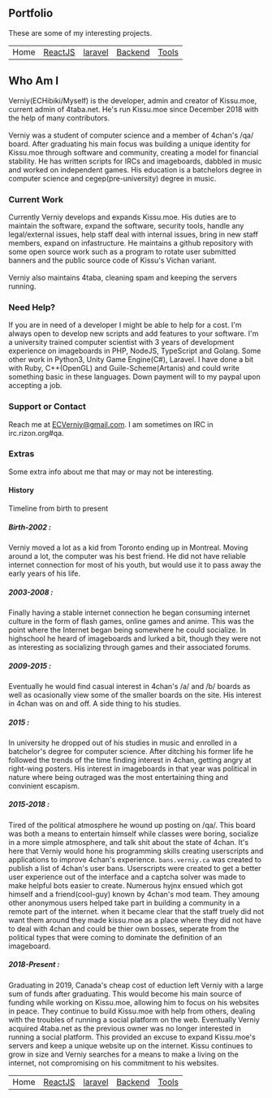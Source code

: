 ## Portfolio
These are some of my interesting projects.
<table>
<tr>
  <td>Home</td>
  <td><a href="/react">ReactJS</a></td>
  <td><a href="/laravel">laravel</a></td>
  <td><a href="/backend">Backend</a></td>
  <td><a href="/tools">Tools</a></td>
</tr>
</table>

## Who Am I

Verniy(ECHibiki/Myself) is the developer, admin and creator of Kissu.moe, current admin of 4taba.net. He's run Kissu.moe since December 2018 with the help of many contributors. <br/>
<br/>
Verniy was a student of computer science and a member of 4chan's /qa/ board. After graduating his main focus was building a unique identity for Kissu.moe through software and community, creating a model for financial stability. He has written scripts for IRCs and imageboards, dabbled in music and worked on independent games. His education is a batchelors degree in computer science and cegep(pre-university) degree in music.<br/>

### Current Work

Currently Verniy develops and expands Kissu.moe. His duties are to maintain the software, expand the software, security tools, handle any legal/external issues, help staff deal with internal issues, bring in new staff members, expand on infastructure. He maintains a github repository with some open source work such as a program to rotate user submitted banners and the public source code of Kissu's Vichan variant. <br/>
<br/>
Verniy also maintains 4taba, cleaning spam and keeping the servers running.

### Need Help?

If you are in need of a developer I might be able to help for a cost. I'm always open to develop new scripts and add features to your software. I'm a university trained computer scientist with 3 years of development experience on imageboards in PHP, NodeJS, TypeScript and Golang. Some other work in Python3, Unity Game Engine(C#), Laravel. I have done a bit with Ruby, C++(OpenGL) and Guile-Scheme(Artanis) and could write something basic in these languages. Down payment will to my paypal upon accepting a job.

### Support or Contact

Reach me at ECVerniy@gmail.com. I am sometimes on IRC in irc.rizon.org#qa.

### Extras
Some extra info about me that may or may not be interesting.

#### History
Timeline from birth to present
##### Birth-2002 :
Verniy moved a lot as a kid from Toronto ending up in Montreal. Moving around a lot, the computer was his best friend. He did not have reliable internet connection for most of his youth, but would use it to pass away the early years of his life.
##### 2003-2008 :
Finally having a stable internet connection he began consuming internet culture in the form of flash games, online games and anime. This was the point where the Internet began being somewhere he could socialize. In highschool he heard of imageboards and lurked a bit, though they were not as interesting as socializing through games and their associated forums.

##### 2009-2015 :
Eventually he would find casual interest in 4chan's /a/ and /b/ boards as well as ocasionally view some of the smaller boards on the site. His interest in 4chan was on and off. A side thing to his studies.

##### 2015 :
In university he dropped out of his studies in music and enrolled in a batchelor's degree for computer science. After ditching his former life he followed the trends of the time finding interest in 4chan, getting angry at right-wing posters. His interest in imageboards in that year was political in nature where being outraged was the most entertaining thing and convinient escapism.

##### 2015-2018 :
Tired of the political atmosphere he wound up posting on /qa/. This board was both a means to entertain himself while classes were boring, socialize in a more simple atmosphere, and talk shit about the state of 4chan. It's here that Verniy would hone his programming skills creating userscripts and applications to improve 4chan's experience. ```bans.verniy.ca``` was created to publish a list of 4chan's user bans. Userscripts were created to get a better user experience out of the interface and a captcha solver was made to make helpful bots easier to create.
Numerous hyjnx ensued which got himself and a friend(cool-guy) known by 4chan's mod team. They amoung other anonymous users helped take part in building a community in a remote part of the internet. when it became clear that the staff truely did not want them around they made kissu.moe as a place where they did not have to deal with 4chan and could be thier own bosses, seperate from the political types that were coming to dominate the definition of an imageboard.

##### 2018-Present :
Graduating in 2019, Canada's cheap cost of eduction left Verniy with a large sum of funds after graduating. This would become his main source of funding while working on Kissu.moe, allowing him to focus on his websites in peace. They continue to build Kissu.moe with help from others, dealing with the troubles of running a social platform on the web. Eventually Verniy acquired 4taba.net as the previous owner was no longer interested in running a social platform. This provided an excuse to expand Kissu.moe's servers and keep a unique website up on the internet. Kissu continues to grow in size and Verniy searches for a means to make a living on the internet, not compromising on his commitment to his websites.

<table>
<tr>
  <td>Home</td>
  <td><a href="/react">ReactJS</a></td>
  <td><a href="/laravel">laravel</a></td>
  <td><a href="/backend">Backend</a></td>
  <td><a href="/tools">Tools</a></td>
</tr>
</table>
